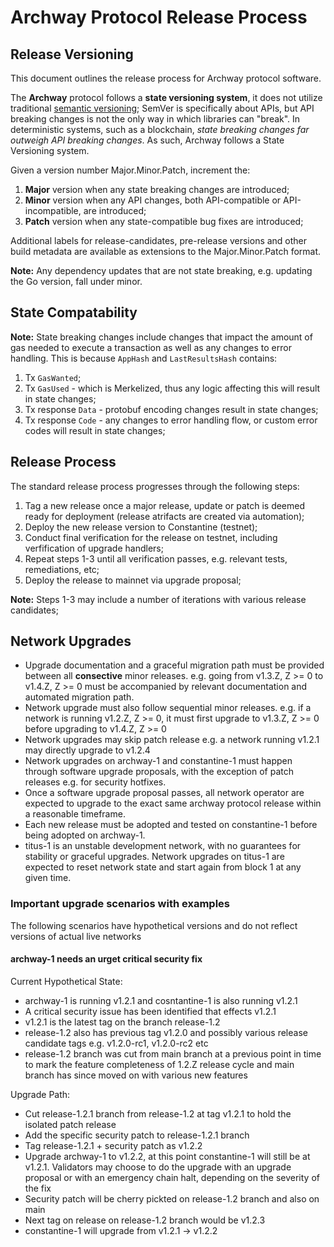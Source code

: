 # Archway Protocol Release Process

## Release Versioning

This document outlines the release process for Archway protocol software.

The **Archway** protocol follows a **state versioning system**, it does not utilize traditional [semantic versioning](http://semver.org); SemVer is specifically about APIs, but API breaking changes is not the only way in which libraries can "break". In deterministic systems, such as a blockchain, *state breaking changes far outweigh API breaking changes*. As such, Archway follows a State Versioning system.

Given a version number Major.Minor.Patch, increment the:

1. **Major** version when any state breaking changes are introduced;
2. **Minor** version when any API changes, both API-compatible or API-incompatible, are introduced;
3. **Patch** version when any state-compatible bug fixes are introduced;

Additional labels for release-candidates, pre-release versions and other build metadata are available as extensions to the Major.Minor.Patch format.

**Note:** Any dependency updates that are not state breaking, e.g. updating the Go version, fall under minor.

## State Compatability

**Note:** State breaking changes include changes that impact the amount of gas needed to execute a transaction as well as any changes to error handling. This is because `AppHash` and `LastResultsHash` contains:

1. Tx `GasWanted`;
2. Tx `GasUsed` - which is Merkelized, thus any logic affecting this will result in state changes;
3. Tx response `Data` - protobuf encoding changes result in state changes;
4. Tx response `Code` - any changes to error handling flow, or custom error codes will result in state changes;

## Release Process

The standard release process progresses through the following steps:

1. Tag a new release once a major release, update or patch is deemed ready for deployment (release atrifacts are created via automation);
2. Deploy the new release version to Constantine (testnet);
3. Conduct final verification for the release on testnet, including verfification of upgrade handlers;
4. Repeat steps 1-3 until all verification passes, e.g. relevant tests, remediations, etc;
5. Deploy the release to mainnet via upgrade proposal;

**Note:** Steps 1-3 may include a number of iterations with various release candidates;

## Network Upgrades

- Upgrade documentation and a graceful migration path must be provided between all **consective** minor releases.
  e.g. going from v1.3.Z, Z >= 0 to v1.4.Z, Z >= 0 must be accompanied by relevant documentation and automated migration path.
- Network upgrade must also follow sequential minor releases. e.g. if a network is running v1.2.Z, Z >= 0, it must first
  upgrade to v1.3.Z, Z >= 0 before upgrading to v1.4.Z, Z >= 0
- Network upgrades may skip patch release e.g. a network running v1.2.1 may directly upgrade to v1.2.4
- Network upgrades on archway-1 and constantine-1 must happen through software upgrade proposals, with the exception of patch releases
  e.g. for security hotfixes.
- Once a software upgrade proposal passes, all network operator are expected to upgrade to the exact
  same archway protocol release within a reasonable timeframe.
- Each new release must be adopted and tested on constantine-1 before being adopted on archway-1.
- titus-1 is an unstable development network, with no guarantees for stability or graceful upgrades. Network upgrades on titus-1 are
  expected to reset network state and start again from block 1 at any given time.

### Important upgrade scenarios with examples

The following scenarios have hypothetical versions and do not reflect versions of actual live networks

#### archway-1 needs an urget critical security fix

Current Hypothetical State:

- archway-1 is running v1.2.1 and cosntantine-1 is also running v1.2.1
- A critical security issue has been identified that effects v1.2.1
- v1.2.1 is the latest tag on the branch release-1.2
- release-1.2 also has previous tag v1.2.0 and possibly various release candidate tags e.g. v1.2.0-rc1, v1.2.0-rc2 etc
- release-1.2 branch was cut from main branch at a previous point in time to mark the feature completeness of 1.2.Z
  release cycle and main branch has since moved on with various new features

Upgrade Path:

- Cut release-1.2.1 branch from release-1.2 at tag v1.2.1 to hold the isolated patch release
- Add the specific security patch to release-1.2.1 branch
- Tag release-1.2.1 + security patch as v1.2.2
- Upgrade archway-1 to v1.2.2, at this point constantine-1 will still be at v1.2.1. Validators
  may choose to do the upgrade with an upgrade proposal or with an emergency chain halt, depending
  on the severity of the fix
- Security patch will be cherry pickted on release-1.2 branch and also on main
- Next tag on release on release-1.2 branch would be v1.2.3
- constantine-1 will upgrade from v1.2.1 -> v1.2.2
